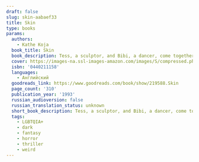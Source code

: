 ```yaml
---
draft: false
slug: skin-aabaef33
title: Skin
type: books
params:
  authors:
    - Kathe Koja
  book_title: Skin
  book_description: Tess, a sculptor, and Bibi, a dancer, come together to create a new underground art form of metal and flesh, but their new art drives them deeper and deeper into a realm of obsession. Reprint.
  cover: https://images-na.ssl-images-amazon.com/images/S/compressed.photo.goodreads.com/books/1297222257i/219588.jpg
  isbn: '0440211158'
  languages:
    - Английский
  goodreads_link: https://www.goodreads.com/book/show/219588.Skin
  page_count: '310'
  publication_year: '1993'
  russian_audioversion: false
  russian_translation_status: unknown
  short_book_description: Tess, a sculptor, and Bibi, a dancer, come together to create a new underground art form of metal and flesh, but their new art drives them deeper and deeper into a realm of obsession. Reprint.
  tags:
    - LGBTQIA+
    - dark
    - fantasy
    - horror
    - thriller
    - weird
---
```


